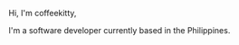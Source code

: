 Hi, I'm coffeekitty,

I'm a software developer currently based in the Philippines.

<!---
coffeekitty/coffeekitty is a ✨ special ✨ repository because its `README.md` (this file) appears on your GitHub profile.
You can click the Preview link to take a look at your changes.
--->
